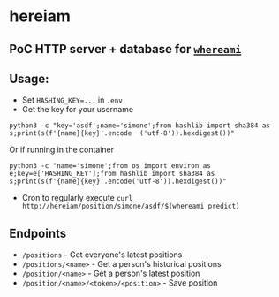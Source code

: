 # hereiam
## PoC HTTP server + database for [`whereami`](https://github.com/kootenpv/whereami)

## Usage:
 - Set `HASHING_KEY=...` in `.env`
 - Get the key for your username
  ```
  python3 -c "key='asdf';name='simone';from hashlib import sha384 as s;print(s(f'{name}{key}'.encode  ('utf-8')).hexdigest())"
  ```
  Or if running in the container
  ```
  python3 -c "name='simone';from os import environ as e;key=e['HASHING_KEY'];from hashlib import sha384 as s;print(s(f'{name}{key}'.encode('utf-8')).hexdigest())"
  ```
  - Cron to regularly execute `curl http://hereiam/position/simone/asdf/$(whereami predict)`
## Endpoints
 - `/positions` - Get everyone's latest positions
 - `/positions/<name>` - Get a person's historical positions
 - `/position/<name>` - Get a person's latest position
 - `/position/<name>/<token>/<position>` - Save position
